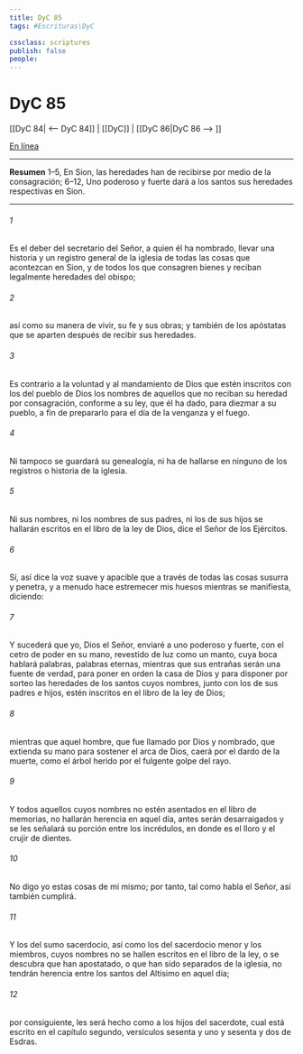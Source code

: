 ```yaml
---
title: DyC 85
tags: #Escrituras\DyC

cssclass: scriptures
publish: false
people:
---
```


# DyC 85
[[DyC 84| <-- DyC 84]] | [[DyC]] | [[DyC 86|DyC 86 --> ]]

[En línea](https://churchofjesuschrist.org/study/scriptures/dc-testament/dc/85?lang=spa)

---
__Resumen__
1–5, En Sion, las heredades han de recibirse por medio de la consagración; 6–12, Uno poderoso y fuerte dará a los santos sus heredades respectivas en Sion.

---
###### 1 
Es el deber del secretario del Señor, a quien él ha nombrado, llevar una historia y un registro general de la iglesia de todas las cosas que acontezcan en Sion, y de todos los que consagren bienes y reciban legalmente heredades del obispo;

###### 2 
así como su manera de vivir, su fe y sus obras; y también de los apóstatas que se aparten después de recibir sus heredades.

###### 3 
Es contrario a la voluntad y al mandamiento de Dios que estén inscritos con los del pueblo de Dios los nombres de aquellos que no reciban su heredad por consagración, conforme a su ley, que él ha dado, para diezmar a su pueblo, a fin de prepararlo para el día de la venganza y el fuego.

###### 4 
Ni tampoco se guardará su genealogía, ni ha de hallarse en ninguno de los registros o historia de la iglesia.

###### 5 
Ni sus nombres, ni los nombres de sus padres, ni los de sus hijos se hallarán escritos en el libro de la ley de Dios, dice el Señor de los Ejércitos.

###### 6 
Sí, así dice la voz suave y apacible que a través de todas las cosas susurra y penetra, y a menudo hace estremecer mis huesos mientras se manifiesta, diciendo:

###### 7 
Y sucederá que yo, Dios el Señor, enviaré a uno poderoso y fuerte, con el cetro de poder en su mano, revestido de luz como un manto, cuya boca hablará palabras, palabras eternas, mientras que sus entrañas serán una fuente de verdad, para poner en orden la casa de Dios y para disponer por sorteo las heredades de los santos cuyos nombres, junto con los de sus padres e hijos, estén inscritos en el libro de la ley de Dios;

###### 8 
mientras que aquel hombre, que fue llamado por Dios y nombrado, que extienda su mano para sostener el arca de Dios, caerá por el dardo de la muerte, como el árbol herido por el fulgente golpe del rayo.

###### 9 
Y todos aquellos cuyos nombres no estén asentados en el libro de memorias, no hallarán herencia en aquel día, antes serán desarraigados y se les señalará su porción entre los incrédulos, en donde es el lloro y el crujir de dientes.

###### 10 
No digo yo estas cosas de mí mismo; por tanto, tal como habla el Señor, así también cumplirá.

###### 11 
Y los del sumo sacerdocio, así como los del sacerdocio menor y los miembros, cuyos nombres no se hallen escritos en el libro de la ley, o se descubra que han apostatado, o que han sido separados de la iglesia, no tendrán herencia entre los santos del Altísimo en aquel día;

###### 12 
por consiguiente, les será hecho como a los hijos del sacerdote, cual está escrito en el capítulo segundo, versículos sesenta y uno y sesenta y dos de Esdras.

